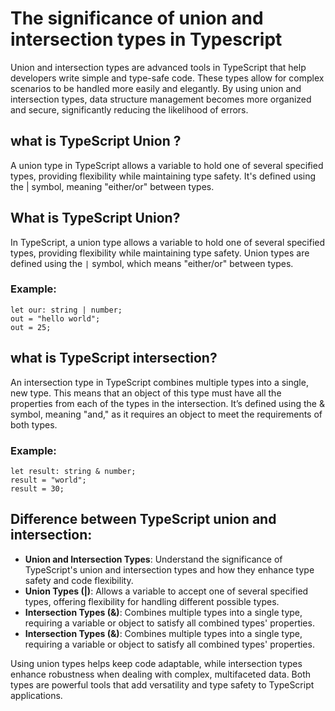 
<!-- *************  < Blog -- 1 > ****** -->

# The significance of union and intersection types in Typescript

Union and intersection types are advanced tools in TypeScript that help developers write simple and type-safe code. These types allow for complex scenarios to be handled more easily and elegantly. By using union and intersection types, data structure management becomes more organized and secure, significantly reducing the likelihood of errors.

## what is TypeScript Union ?

A union type in TypeScript allows a variable to hold one of several specified types, providing flexibility while maintaining type safety. It's defined using the | symbol, meaning "either/or" between types.

## What is TypeScript Union?

In TypeScript, a union type allows a variable to hold one of several specified types, providing flexibility while maintaining type safety. Union types are defined using the `|` symbol, which means "either/or" between types.

### Example:

```tsx
let our: string | number;
out = "hello world";
out = 25;

```

## what is TypeScript intersection?

An intersection type in TypeScript combines multiple types into a single, new type. This means that an object of this type must have all the properties from each of the types in the intersection. It’s defined using the & symbol, meaning "and," as it requires an object to meet the requirements of both types.

### Example:

```tsx
let result: string & number;
result = "world";
result = 30;

```

## Difference between TypeScript union and intersection:

- **Union and Intersection Types**: Understand the significance of TypeScript's union and intersection types and how they enhance type safety and code flexibility.
- **Union Types (|)**: Allows a variable to accept one of several specified types, offering flexibility for handling different possible types.
- **Intersection Types (&)**: Combines multiple types into a single type, requiring a variable or object to satisfy all combined types' properties.
- **Intersection Types (&)**: Combines multiple types into a single type, requiring a variable or object to satisfy all combined types' properties.

Using union types helps keep code adaptable, while intersection types enhance robustness when dealing with complex, multifaceted data. Both types are powerful tools that add versatility and type safety to TypeScript applications.

